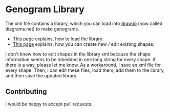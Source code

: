 
# Genogram Library

The xml file contains a library, which you can load into [draw.io](https://www.diagrams.net/) (now called diagrams.net) to make genograms.

- [This page](https://www.diagrams.net/blog/custom-libraries) explains, how to load the library.
- [This page](https://www.diagrams.net/doc/faq/custom-shapes) explains, how you can create new / edit existing shapes.

I don't know how to edit shapes in the library xml because the shape information seems to be inbedded in one long string for every shape. If there is a way, please let me know. As a workaround, I save an xml file for every shape. Then, I can edit these files, load them, add them to the library, and then save the updated library.

## Contributing

I would be happy to accept pull requests.